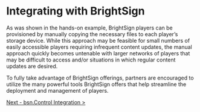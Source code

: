 # Integrating with BrightSign

As was shown in the hands-on example, BrightSign players can be provisioned by manually copying the necessary files to each player’s storage device. While this approach may be feasible for small numbers of easily accessible players requiring infrequent content updates, the manual approach quickly becomes untenable with larger networks of players that may be difficult to access and/or situations in which regular content updates are desired.

To fully take advantage of BrightSign offerings, partners are encouraged to utilize the many powerful tools BrightSign offers that help streamline the deployment and management of players.

[Next - bsn.Control Integration >](#)